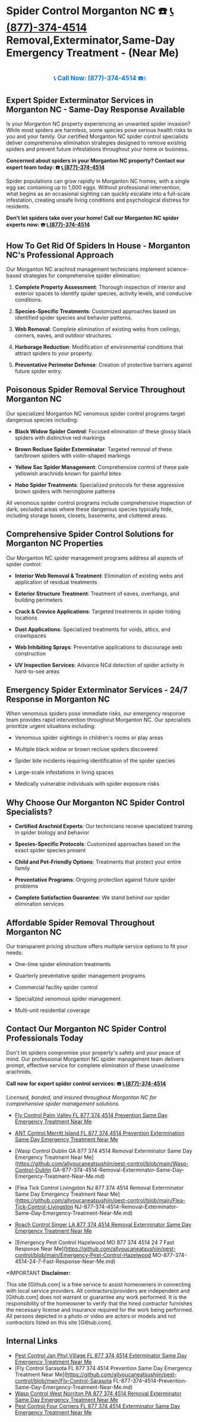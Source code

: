 # Spider Control Morganton NC ☎️ [📞 (877)-374-4514](https://pest-control-4514.netlify.app) Removal,Exterminator,Same-Day Emergency Treatment - (Near Me)
# 

<p align="center" style="font-size: 1.2em; font-weight: bold; margin: 20px 0;">
  <a href="https://pest-control-4514.netlify.app" target="_blank" style="color: #007BFF; text-decoration: none;">📞 Call Now: (877)-374-4514 ☎️💧</a>
</p>

## Expert Spider Exterminator Services in Morganton NC - Same-Day Response Available

Is your Morganton NC property experiencing an unwanted spider invasion? While most spiders are harmless, some species pose serious health risks to you and your family. Our certified Morganton NC spider control specialists deliver comprehensive elimination strategies designed to remove existing spiders and prevent future infestations throughout your home or business.

**Concerned about spiders in your Morganton NC property? Contact our expert team today: ☎️ [📞 (877)-374-4514](https://pest-control-4514.netlify.app)**

Spider populations can grow rapidly in Morganton NC homes, with a single egg sac containing up to 1,000 eggs. Without professional intervention, what begins as an occasional sighting can quickly escalate into a full-scale infestation, creating unsafe living conditions and psychological distress for residents.

**Don't let spiders take over your home! Call our Morganton NC spider experts now: ☎️ [📞 (877)-374-4514](https://pest-control-4514.netlify.app)**

## How To Get Rid Of Spiders In House - Morganton NC's Professional Approach

Our Morganton NC arachnid management technicians implement science-based strategies for comprehensive spider elimination:

1. **Complete Property Assessment**: Thorough inspection of interior and exterior spaces to identify spider species, activity levels, and conducive conditions.

2. **Species-Specific Treatments**: Customized approaches based on identified spider species and behavior patterns.

3. **Web Removal**: Complete elimination of existing webs from ceilings, corners, eaves, and outdoor structures.

4. **Harborage Reduction**: Modification of environmental conditions that attract spiders to your property.

5. **Preventative Perimeter Defense**: Creation of protective barriers against future spider entry.

## Poisonous Spider Removal Service Throughout Morganton NC

Our specialized Morganton NC venomous spider control programs target dangerous species including:

- **Black Widow Spider Control**: Focused elimination of these glossy black spiders with distinctive red markings

- **Brown Recluse Spider Exterminator**: Targeted removal of these tan/brown spiders with violin-shaped markings

- **Yellow Sac Spider Management**: Comprehensive control of these pale yellowish arachnids known for painful bites

- **Hobo Spider Treatments**: Specialized protocols for these aggressive brown spiders with herringbone patterns

All venomous spider control programs include comprehensive inspection of dark, secluded areas where these dangerous species typically hide, including storage boxes, closets, basements, and cluttered areas.

## Comprehensive Spider Control Solutions for Morganton NC Properties

Our Morganton NC spider management programs address all aspects of spider control:

- **Interior Web Removal & Treatment**: Elimination of existing webs and application of residual treatments

- **Exterior Structure Treatment**: Treatment of eaves, overhangs, and building perimeters

- **Crack & Crevice Applications**: Targeted treatments in spider hiding locations

- **Dust Applications**: Specialized treatments for voids, attics, and crawlspaces

- **Web Inhibiting Sprays**: Preventative applications to discourage web construction

- **UV Inspection Services**: Advance NCd detection of spider activity in hard-to-see areas

## Emergency Spider Exterminator Services - 24/7 Response in Morganton NC

When venomous spiders pose immediate risks, our emergency response team provides rapid intervention throughout Morganton NC. Our specialists prioritize urgent situations including:

- Venomous spider sightings in children's rooms or play areas

- Multiple black widow or brown recluse spiders discovered

- Spider bite incidents requiring identification of the spider species

- Large-scale infestations in living spaces

- Medically vulnerable individuals with spider exposure risks

## Why Choose Our Morganton NC Spider Control Specialists?

- **Certified Arachnid Experts**: Our technicians receive specialized training in spider biology and behavior

- **Species-Specific Protocols**: Customized approaches based on the exact spider species present

- **Child and Pet-Friendly Options**: Treatments that protect your entire family

- **Preventative Programs**: Ongoing protection against future spider problems

- **Complete Satisfaction Guarantee**: We stand behind our spider elimination services

## Affordable Spider Removal Throughout Morganton NC

Our transparent pricing structure offers multiple service options to fit your needs:

- One-time spider elimination treatments

- Quarterly preventative spider management programs

- Commercial facility spider control

- Specialized venomous spider management

- Multi-unit residential coverage

## Contact Our Morganton NC Spider Control Professionals Today

Don't let spiders compromise your property's safety and your peace of mind. Our professional Morganton NC spider management team delivers prompt, effective service for complete elimination of these unwelcome arachnids.

**Call now for expert spider control services: ☎️ [📞 (877)-374-4514](https://pest-control-4514.netlify.app)**

*Licensed, bonded, and insured throughout Morganton NC for comprehensive spider management solutions.*


- [Fly Control Palm Valley FL 877 374 4514 Prevention Same Day Emergency Treatment Near Me](https://github.com/allyoucaneatsushiin/pest-control/blob/main/Fly-Control-Palm-Valley-877-374-4514-Prevention-Same-Day-Emergency-Treatment-Near-Me.md)
- [ANT Control Merritt Island FL 877 374 4514 Prevention Extermination Same Day Emergency Treatment Near Me](https://github.com/allyoucaneatsushiin/pest-control/blob/main/ANT-Control-Merritt-Island-877-374-4514-Prevention-Extermination-Same-Day-Emergency-Treatment-Near-Me.md)
- [Wasp Control Dublin GA 877 374 4514 Removal Exterminator Same Day Emergency Treatment Near Me](https://github.com/allyoucaneatsushiin/pest-control/blob/main/Wasp-Control-Dublin GA-877-374-4514-Removal-Exterminator-Same-Day-Emergency-Treatment-Near-Me.md)


- [Flea Tick Control Livingston NJ 877 374 4514 Removal Exterminator Same Day Emergency Treatment Near Me](https://github.com/allyoucaneatsushiin/pest-control/blob/main/Flea-Tick-Control-Livingston NJ-877-374-4514-Removal-Exterminator-Same-Day-Emergency-Treatment-Near-Me.md)
- [Roach Control Singer LA 877 374 4514 Removal Exterminator Same Day Emergency Treatment Near Me](https://github.com/allyoucaneatsushiin/pest-control/blob/main/Roach-Control-Singer-LA-877-374-4514-Removal-Exterminator-Same-Day-Emergency-Treatment-Near-Me.md)
- [Emergency Pest Control Hazelwood MO 877 374 4514 24 7 Fast Response Near Me](https://github.com/allyoucaneatsushiin/pest-control/blob/main/Emergency-Pest-Control-Hazelwood MO-877-374-4514-24-7-Fast-Response-Near-Me.md)


*IMPORTANT **Disclaimer:**  

This site [Github.com] is a free service to assist homeowners in connecting with local service providers. All contractors/providers are independent and [Github.com] does not warrant or guarantee any work performed. It is the responsibility of the homeowner to verify that the hired contractor furnishes the necessary license and insurance required for the work being performed. All persons depicted in a photo or video are actors or models and not contractors listed on this site [Github.com].


## Internal Links
- [Pest Control Jan Phyl Village FL 877 374 4514 Exterminator Same Day Emergency Treatment Near Me](https://github.com/allyoucaneatsushiin/pest-control/blob/main/Pest-Control-Jan-Phyl-Village-877-374-4514-Exterminator-Same-Day-Emergency-Treatment-Near-Me.md)
- [Fly Control Sarasota FL 877 374 4514 Prevention Same Day Emergency Treatment Near Me](https://github.com/allyoucaneatsushiin/pest-control/blob/main/Fly-Control-Sarasota FL-877-374-4514-Prevention-Same-Day-Emergency-Treatment-Near-Me.md)
- [Wasp Control West Norriton PA 877 374 4514 Removal Exterminator Same Day Emergency Treatment Near Me](https://github.com/allyoucaneatsushiin/pest-control/blob/main/Wasp-Control-West-Norriton-877-374-4514-Removal-Exterminator-Same-Day-Emergency-Treatment-Near-Me.md)
- [Pest Control Four Corners FL 877 374 4514 Exterminator Same Day Emergency Treatment Near Me](https://github.com/allyoucaneatsushiin/pest-control/blob/main/Pest-Control-Four-Corners-877-374-4514-Exterminator-Same-Day-Emergency-Treatment-Near-Me.md)
